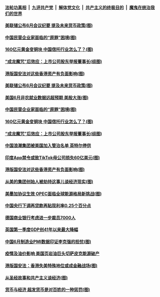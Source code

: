 ####  [法轮功真相](../../../../basic/blob/master/README.md?t=07022331) &nbsp;|&nbsp; [九评共产党](../../../../9ping.md/blob/master/README.md?t=07022331) &nbsp;|&nbsp; [解体党文化](../../../../jtdwh.md/blob/master/README.md?t=07022331)  &nbsp;|&nbsp; [共产主义的终极目的](../../../../gczydzjmd.md/blob/master/README.md?t=07022331) &nbsp;|&nbsp; [魔鬼在统治我们的世界](../../../../mgztzwmdsj.md/blob/master/README.md?t=07022331) 

#### [美联储公布6月会议纪要 提及未来货币政策(图)](../pages/p5/938461.md?t=07022331) 

#### [中国民营企业家面临的“原罪”困境(图)](../pages/p5/938453.md?t=07022331) 


#### [160亿元黄金变铜块 中国信托行业怎么了？(图)](../pages/p5/938358.md?t=07022331) 

#### [“成龙魔咒”后效应：上市公司股东举报董事长(组图)](../pages/p5/938368.md?t=07022331) 

#### [港版国安法对这些香港资产有负面影响(图)](../pages/p5/938357.md?t=07022331) 

#### [美联储公布6月会议纪要 提及未来货币政策(图)](../pages/p5/938461.md?t=07022331) 

#### [美国6月非农就业数据远超预期 美股大涨(图)](../pages/p5/938460.md?t=07022331) 

#### [中国民营企业家面临的“原罪”困境(图)](../pages/p5/938453.md?t=07022331) 


#### [160亿元黄金变铜块 中国信托行业怎么了？(图)](../pages/p5/938358.md?t=07022331) 

#### [“成龙魔咒”后效应：上市公司股东举报董事长(组图)](../pages/p5/938368.md?t=07022331) 

#### [中国浪潮集团被美国加入管治名单 英特尔停供](../pages/p5/938365.md?t=07022331) 

#### [印度App禁令或致TikTok母公司损失60亿美元(图)](../pages/p5/938364.md?t=07022331) 

#### [港版国安法对这些香港资产有负面影响(图)](../pages/p5/938357.md?t=07022331) 

#### [从美的集团创始人被劫持这事儿谈经济现实(图)](../pages/p5/938344.md?t=07022331) 

#### [美墨加协议生效 OPEC面临全球能源格局新挑战(图)](../pages/p5/938340.md?t=07022331) 


#### [中国央行下调再贷款再贴现利率0.25个百分点](../pages/p5/938264.md?t=07022331) 

#### [德国商业银行考虑进一步裁员7000人](../pages/p5/938262.md?t=07022331) 

#### [英国第一季度GDP创41年以来最大降幅](../pages/p5/938261.md?t=07022331) 

#### [中国6月制造业PMI数据印证李克强的担忧(图)](../pages/p5/938245.md?t=07022331) 

#### [疫情及油价影响 美国页岩油巨头切萨皮克能源破产](../pages/p5/938232.md?t=07022331) 

#### [港版国安法：香港失美特殊地位或成金融战场(图)](../pages/p5/938230.md?t=07022331) 

#### [从圣经故事和共产主义谈经济(图)](../pages/p5/938133.md?t=07022331) 

#### [货币与经济 超发货币是对百姓的一种惩罚(图)](../pages/p5/938130.md?t=07022331) 

